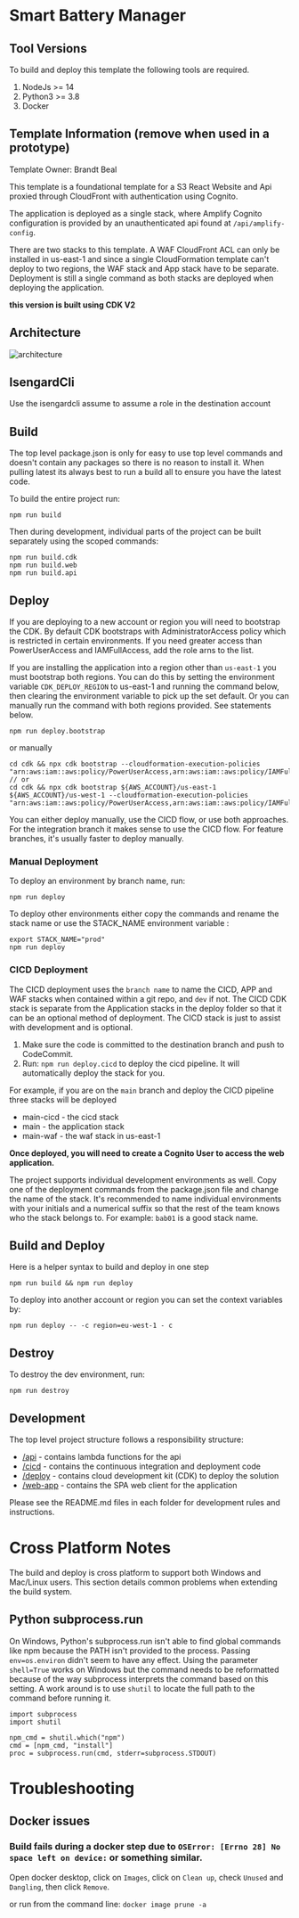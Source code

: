 # Smart Battery Manager
## Tool Versions

To build and deploy this template the following tools are required.

1. NodeJs >= 14
2. Python3 >= 3.8
3. Docker

## Template Information (remove when used in a prototype)

Template Owner: Brandt Beal

This template is a foundational template for a S3 React Website and Api proxied through CloudFront with authentication using Cognito.

The application is deployed as a single stack, where Amplify Cognito configuration is provided by an unauthenticated api found at `/api/amplify-config`.

There are two stacks to this template.  A WAF CloudFront ACL can only be installed in us-east-1 and since a single CloudFormation template can't deploy to two regions, the WAF stack and App stack have to be separate.  Deployment is still a single command as both stacks are deployed when deploying the application.

**this version is built using CDK V2**

## Architecture

![architecture](./spa-serverless-single-stack-v2.architecture.png)

## IsengardCli

<INTERNAL> Use the isengardcli assume to assume a role in the destination account

## Build

The top level package.json is only for easy to use top level commands and doesn't contain any packages so there is no reason to install it.  When pulling latest its always best to run a build all to ensure you have the latest code.

To build the entire project run:

```
npm run build
```

Then during development, individual parts of the project can be built separately using the scoped commands:

```
npm run build.cdk
npm run build.web
npm run build.api
```

## Deploy

If you are deploying to a new account or region you will need to bootstrap the CDK.  By default CDK bootstraps with AdministratorAccess policy which is restricted in certain environments.  If you need greater access than PowerUserAccess and IAMFullAccess, add the role arns to the list.

If you are installing the application into a region other than `us-east-1` you must bootstrap both regions.  You can do this by setting the environment variable `CDK_DEPLOY_REGION` to us-east-1 and running the command below, then clearing the environment variable to pick up the set default.  Or you can manually run the command with both regions provided.  See statements below.

```
npm run deploy.bootstrap
```

or manually

```
cd cdk && npx cdk bootstrap --cloudformation-execution-policies "arn:aws:iam::aws:policy/PowerUserAccess,arn:aws:iam::aws:policy/IAMFullAccess"
// or
cd cdk && npx cdk bootstrap ${AWS_ACCOUNT}/us-east-1 ${AWS_ACCOUNT}/us-west-1 --cloudformation-execution-policies "arn:aws:iam::aws:policy/PowerUserAccess,arn:aws:iam::aws:policy/IAMFullAccess"
```

You can either deploy manually, use the CICD flow, or use both approaches.  For the integration branch it makes sense to use the CICD flow.  For feature branches, it's usually faster to deploy manually.
### Manual Deployment

To deploy an environment by branch name, run:

```
npm run deploy
```

To deploy other environments either copy the commands and rename the stack name or use the STACK_NAME environment variable :

```
export STACK_NAME="prod"
npm run deploy
```

### CICD Deployment

The CICD deployment uses the `branch name` to name the CICD, APP and WAF stacks when contained within a git repo, and `dev` if not.  The CICD CDK stack is separate from the Application stacks in the deploy folder so that it can be an optional method of deployment.  The CICD stack is just to assist with development and is optional.

1. Make sure the code is committed to the destination branch and push to CodeCommit.
2. Run: `npm run deploy.cicd` to deploy the cicd pipeline.  It will automatically deploy the stack for you.

For example, if you are on the `main` branch and deploy the CICD pipeline three stacks will be deployed

- main-cicd - the cicd stack
- main - the application stack
- main-waf - the waf stack in us-east-1

**Once deployed, you will need to create a Cognito User to access the web application.**

The project supports individual development environments as well.  Copy one of the deployment commands from the package.json file and change the name of the stack.  It's recommended to name individual environments with your initials and a numerical suffix so that the rest of the team knows who the stack belongs to.  For example: `bab01` is a good stack name.

## Build and Deploy

Here is a helper syntax to build and deploy in one step

```
npm run build && npm run deploy
```

To deploy into another account or region you can set the context variables by:

```
npm run deploy -- -c region=eu-west-1 - c
```


## Destroy

To destroy the dev environment, run:

```
npm run destroy
```

## Development

The top level project structure follows a responsibility structure:

- [/api](./api/README.md) - contains lambda functions for the api
- [/cicd](./cicd/README.md) - contains the continuous integration and deployment code
- [/deploy](./deploy/README.md) - contains cloud development kit (CDK) to deploy the solution
- [/web-app](./web-app/README.md) - contains the SPA web client for the application

Please see the README.md files in each folder for development rules and instructions.

# Cross Platform Notes

The build and deploy is cross platform to support both Windows and Mac/Linux users.  This section details common problems when extending the build system.

## Python subprocess.run

On Windows, Python's subprocess.run isn't able to find global commands like npm because the PATH isn't provided to the process.  Passing `env=os.environ` didn't seem to have any effect.  Using the parameter `shell=True` works on Windows but the command needs to be reformatted because of the way subprocess interprets the command based on this setting.  A work around is to use `shutil` to locate the full path to the command before running it.

```
import subprocess
import shutil

npm_cmd = shutil.which("npm")
cmd = [npm_cmd, "install"]
proc = subprocess.run(cmd, stderr=subprocess.STDOUT)
```

# Troubleshooting

## Docker issues

### Build fails during a docker step due to `OSError: [Errno 28] No space left on device:` or something similar.

Open docker desktop, click on `Images`, click on `Clean up`, check `Unused` and `Dangling`, then click `Remove`.

or run from the command line: `docker image prune -a`
